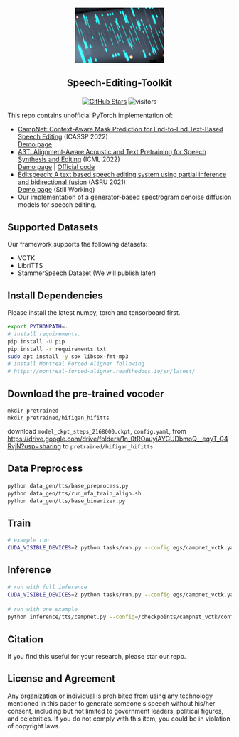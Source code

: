 <p align="center">
    <br>
    <img src="assets/logo.png" width="200"/>
    <br>
</p>

<h2 align="center">
<p> Speech-Editing-Toolkit</p>
</h2>

<div align="center">

[![GitHub Stars](https://img.shields.io/github/stars/Zain-Jiang/Speech-Editing-Toolkit?style=social)](https://github.com/Zain-Jiang/Speech-Editing-Toolkit)
![visitors](https://visitor-badge.glitch.me/badge?page_id=Zain-Jiang/Speech-Editing-Toolkit)

</div>

This repo contains unofficial PyTorch implementation of:

- [CampNet: Context-Aware Mask Prediction for End-to-End Text-Based Speech Editing](https://arxiv.org/pdf/2202.09950) (ICASSP 2022)  
[Demo page](https://hairuo55.github.io/CampNet)
- [A3T: Alignment-Aware Acoustic and Text Pretraining for Speech Synthesis and Editing](https://proceedings.mlr.press/v162/bai22d/bai22d.pdf) (ICML 2022)  
[Demo page](https://educated-toothpaste-462.notion.site/Demo-b0edd300e6004c508744c6259369a468) | [Official code](https://github.com/richardbaihe/a3t)
- [Editspeech: A text based speech editing system using partial inference and bidirectional fusion](https://arxiv.org/pdf/2107.01554) (ASRU 2021)  
[Demo page](https://daxintan-cuhk.github.io/EditSpeech/) (Still Working)
- Our implementation of a generator-based spectrogram denoise diffusion models for speech editing.

## Supported Datasets
Our framework supports the following datasets:

- VCTK
- LibriTTS
- StammerSpeech Dataset (We will publish later)

## Install Dependencies
Please install the latest numpy, torch and tensorboard first.
```bash
export PYTHONPATH=.
# install requirements.
pip install -U pip
pip install -r requirements.txt
sudo apt install -y sox libsox-fmt-mp3
# install Montreal Forced Aligner following 
# https://montreal-forced-aligner.readthedocs.io/en/latest/
```

## Download the pre-trained vocoder
```
mkdir pretrained
mkdir pretrained/hifigan_hifitts
```
download `model_ckpt_steps_2168000.ckpt`, `config.yaml`, from https://drive.google.com/drive/folders/1n_0tROauyiAYGUDbmoQ__eqyT_G4RvjN?usp=sharing to `pretrained/hifigan_hifitts`

## Data Preprocess
```bash
python data_gen/tts/base_preprocess.py
python data_gen/tts/run_mfa_train_aligh.sh
python data_gen/tts/base_binarizer.py
```

## Train
```bash
# example run
CUDA_VISIBLE_DEVICES=2 python tasks/run.py --config egs/campnet_vctk.yaml --exp_name campnet_vctk --reset
```

## Inference
```bash
# run with full inference
CUDA_VISIBLE_DEVICES=2 python tasks/run.py --config egs/campnet_vctk.yaml --exp_name campnet_vctk --infer

# run with one example
python inference/tts/campnet.py --config=/checkpoints/campnet_vctk/config.yaml --exp_name campnet_vctk --hparams='work_dir=checkpoints/campnet_vctk'
```

## Citation

If you find this useful for your research, please star our repo.


## License and Agreement
Any organization or individual is prohibited from using any technology mentioned in this paper to generate someone's speech without his/her consent, including but not limited to government leaders, political figures, and celebrities. If you do not comply with this item, you could be in violation of copyright laws.
